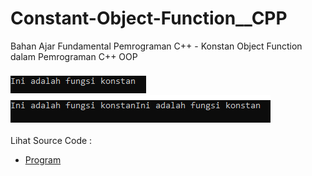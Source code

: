 # Constant-Object-Function__CPP
Bahan Ajar Fundamental Pemrograman C++ - Konstan Object Function dalam Pemrograman C++ OOP<br><br>
<img src="https://github.com/RizkyKhapidsyah/Constant-Object-Function__CPP/blob/master/Result/001.PNG">
<img src="https://github.com/RizkyKhapidsyah/Constant-Object-Function__CPP/blob/master/Result/002.PNG"><br><br>
Lihat Source Code : <br>
- <a href="https://github.com/RizkyKhapidsyah/Constant-Object-Function__CPP/blob/master/Source.cpp">Program</a>

